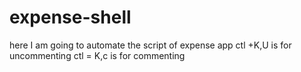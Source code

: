 # expense-shell
here I am going to automate the script of expense app
ctl +K,U is for uncommenting
ctl = K,c is for commenting
